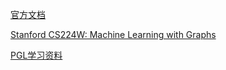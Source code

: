 
[官方文档](https://docs.dgl.ai/en/latest/index.html)

[Stanford CS224W: Machine Learning with Graphs](http://web.stanford.edu/class/cs224w/)

[PGL学习资料](https://baidu-pgl.gz.bcebos.com/pgl-course/lesson_1.pdf)
